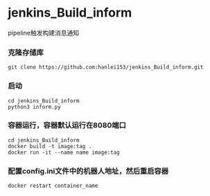 # jenkins_Build_inform
pipeline触发构建消息通知

### 克隆存储库
    git clone https://github.com:hanlei153/jenkins_Build_inform.git
### 启动
    cd jenkins_Build_inform
    python3 inform.py

### 容器运行，容器默认运行在8080端口
    cd jenkins_Build_inform
    docker build -t image:tag .
    docker run -it --name name image:tag
### 配置config.ini文件中的机器人地址，然后重启容器
    docker restart container_name
